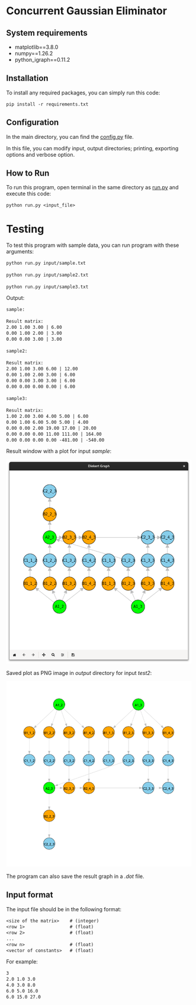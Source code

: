 # Concurrent Gaussian Eliminator
## System requirements
- matplotlib==3.8.0
- numpy==1.26.2
- python_igraph==0.11.2
## Installation
To install any required packages, you can simply run this code:

    pip install -r requirements.txt

## Configuration
In the main directory, you can find the [config.py](config.py) file.

In this file, you can modify input, output directories; printing, exporting options and verbose option.

## How to Run
To run this program, open terminal in the same directory as [run.py](run.py) and execute this code:

    python run.py <input_file>

# Testing
To test this program with sample data, you can run program with these arguments:

    python run.py input/sample.txt

    python run.py input/sample2.txt

    python run.py input/sample3.txt

Output:
````
sample:

Result matrix:
2.00 1.00 3.00 | 6.00
0.00 1.00 2.00 | 3.00
0.00 0.00 3.00 | 3.00

sample2:

Result matrix:
2.00 1.00 3.00 6.00 | 12.00
0.00 1.00 2.00 3.00 | 6.00
0.00 0.00 3.00 3.00 | 6.00
0.00 0.00 0.00 0.00 | 6.00

sample3:

Result matrix:
1.00 2.00 3.00 4.00 5.00 | 6.00
0.00 1.00 6.00 5.00 5.00 | 4.00
0.00 0.00 2.00 19.00 17.00 | 20.00
0.00 0.00 0.00 11.00 111.00 | 164.00
0.00 0.00 0.00 0.00 -481.00 | -540.00
````

Result window with a plot for input *sample*:

<img src="images/window_plot_sample.png" alt="Result plot for test1" width="500"/>

Saved plot as PNG image in *output* directory for input *test2*:

<img src="images/saved_plot_sample.png" alt="Result plot for test1" width="500"/>

The program can also save the result graph in a *.dot* file.

## Input format
The input file should be in the following format:

    <size of the matrix>    # (integer)
    <row 1>                 # (float)
    <row 2>                 # (float)
    ...
    <row n>                 # (float)
    <vector of constants>   # (float)


For example:

    3
    2.0 1.0 3.0
    4.0 3.0 8.0
    6.0 5.0 16.0
    6.0 15.0 27.0
    